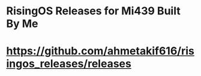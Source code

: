 # RisingOS Releases for Mi439 Built By Me
# https://github.com/ahmetakif616/risingos_releases/releases
